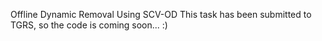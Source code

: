 Offline Dynamic Removal Using SCV-OD
This task has been submitted to TGRS, so the code is coming soon... :)
